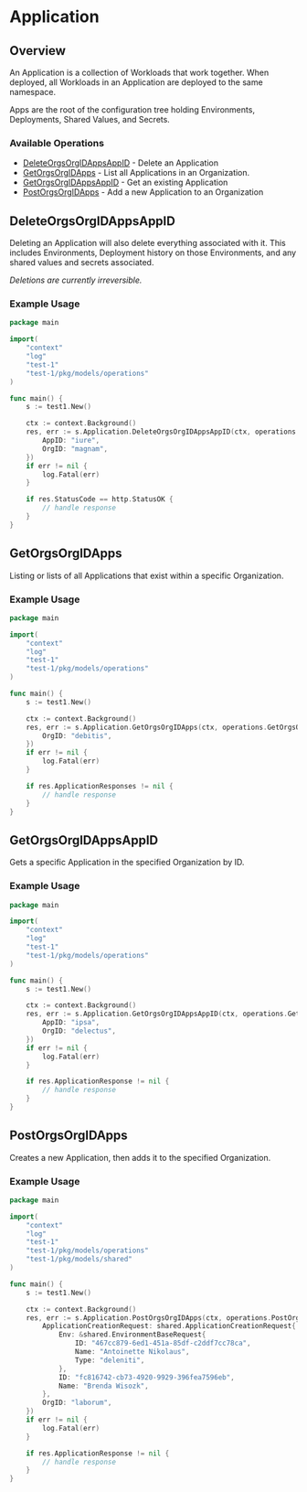 # Application

## Overview

An Application is a collection of Workloads that work together. When deployed, all Workloads in an Application are deployed to the same namespace.

Apps are the root of the configuration tree holding Environments, Deployments, Shared Values, and Secrets.
<SchemaDefinition schemaRef="#/components/schemas/ApplicationRequest" />


### Available Operations

* [DeleteOrgsOrgIDAppsAppID](#deleteorgsorgidappsappid) - Delete an Application
* [GetOrgsOrgIDApps](#getorgsorgidapps) - List all Applications in an Organization.
* [GetOrgsOrgIDAppsAppID](#getorgsorgidappsappid) - Get an existing Application
* [PostOrgsOrgIDApps](#postorgsorgidapps) - Add a new Application to an Organization

## DeleteOrgsOrgIDAppsAppID

Deleting an Application will also delete everything associated with it. This includes Environments, Deployment history on those Environments, and any shared values and secrets associated.

_Deletions are currently irreversible._

### Example Usage

```go
package main

import(
	"context"
	"log"
	"test-1"
	"test-1/pkg/models/operations"
)

func main() {
    s := test1.New()

    ctx := context.Background()
    res, err := s.Application.DeleteOrgsOrgIDAppsAppID(ctx, operations.DeleteOrgsOrgIDAppsAppIDRequest{
        AppID: "iure",
        OrgID: "magnam",
    })
    if err != nil {
        log.Fatal(err)
    }

    if res.StatusCode == http.StatusOK {
        // handle response
    }
}
```

## GetOrgsOrgIDApps

Listing or lists of all Applications that exist within a specific Organization.

### Example Usage

```go
package main

import(
	"context"
	"log"
	"test-1"
	"test-1/pkg/models/operations"
)

func main() {
    s := test1.New()

    ctx := context.Background()
    res, err := s.Application.GetOrgsOrgIDApps(ctx, operations.GetOrgsOrgIDAppsRequest{
        OrgID: "debitis",
    })
    if err != nil {
        log.Fatal(err)
    }

    if res.ApplicationResponses != nil {
        // handle response
    }
}
```

## GetOrgsOrgIDAppsAppID

Gets a specific Application in the specified Organization by ID.

### Example Usage

```go
package main

import(
	"context"
	"log"
	"test-1"
	"test-1/pkg/models/operations"
)

func main() {
    s := test1.New()

    ctx := context.Background()
    res, err := s.Application.GetOrgsOrgIDAppsAppID(ctx, operations.GetOrgsOrgIDAppsAppIDRequest{
        AppID: "ipsa",
        OrgID: "delectus",
    })
    if err != nil {
        log.Fatal(err)
    }

    if res.ApplicationResponse != nil {
        // handle response
    }
}
```

## PostOrgsOrgIDApps

Creates a new Application, then adds it to the specified Organization.

### Example Usage

```go
package main

import(
	"context"
	"log"
	"test-1"
	"test-1/pkg/models/operations"
	"test-1/pkg/models/shared"
)

func main() {
    s := test1.New()

    ctx := context.Background()
    res, err := s.Application.PostOrgsOrgIDApps(ctx, operations.PostOrgsOrgIDAppsRequest{
        ApplicationCreationRequest: shared.ApplicationCreationRequest{
            Env: &shared.EnvironmentBaseRequest{
                ID: "467cc879-6ed1-451a-85df-c2ddf7cc78ca",
                Name: "Antoinette Nikolaus",
                Type: "deleniti",
            },
            ID: "fc816742-cb73-4920-9929-396fea7596eb",
            Name: "Brenda Wisozk",
        },
        OrgID: "laborum",
    })
    if err != nil {
        log.Fatal(err)
    }

    if res.ApplicationResponse != nil {
        // handle response
    }
}
```
